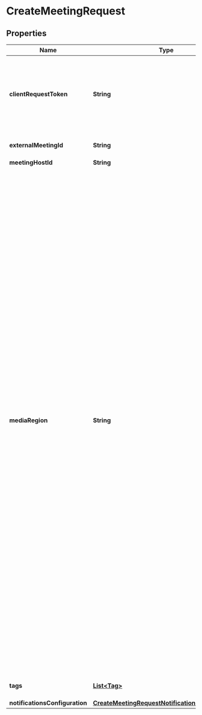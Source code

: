 

# CreateMeetingRequest


## Properties

| Name | Type | Description | Notes |
|------------ | ------------- | ------------- | -------------|
|**clientRequestToken** | **String** | The unique identifier for the client request. Use a different token for different meetings. |  |
|**externalMeetingId** | **String** | The external meeting ID. |  [optional] |
|**meetingHostId** | **String** | Reserved. |  [optional] |
|**mediaRegion** | **String** | &lt;p&gt; The Region in which to create the meeting. Default: &lt;code&gt;us-east-1&lt;/code&gt;. &lt;/p&gt; &lt;p&gt; Available values: &lt;code&gt;af-south-1&lt;/code&gt; , &lt;code&gt;ap-northeast-1&lt;/code&gt; , &lt;code&gt;ap-northeast-2&lt;/code&gt; , &lt;code&gt;ap-south-1&lt;/code&gt; , &lt;code&gt;ap-southeast-1&lt;/code&gt; , &lt;code&gt;ap-southeast-2&lt;/code&gt; , &lt;code&gt;ca-central-1&lt;/code&gt; , &lt;code&gt;eu-central-1&lt;/code&gt; , &lt;code&gt;eu-north-1&lt;/code&gt; , &lt;code&gt;eu-south-1&lt;/code&gt; , &lt;code&gt;eu-west-1&lt;/code&gt; , &lt;code&gt;eu-west-2&lt;/code&gt; , &lt;code&gt;eu-west-3&lt;/code&gt; , &lt;code&gt;sa-east-1&lt;/code&gt; , &lt;code&gt;us-east-1&lt;/code&gt; , &lt;code&gt;us-east-2&lt;/code&gt; , &lt;code&gt;us-west-1&lt;/code&gt; , &lt;code&gt;us-west-2&lt;/code&gt; . &lt;/p&gt; |  [optional] |
|**tags** | [**List&lt;Tag&gt;**](Tag.md) | The tag key-value pairs. |  [optional] |
|**notificationsConfiguration** | [**CreateMeetingRequestNotificationsConfiguration**](CreateMeetingRequestNotificationsConfiguration.md) |  |  [optional] |




